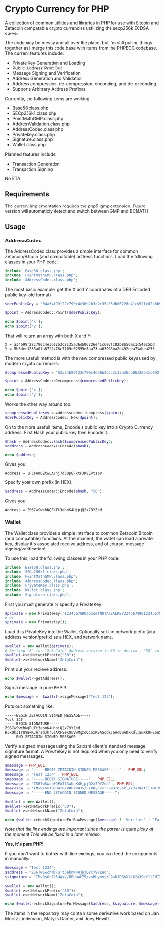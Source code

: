 # Crypto Currency for PHP

A collection of common utilities and libraries in PHP for use with Bitcoin and Zetacoin compatable crypto currencies ustilizing the secp256k ECDSA curve.

The code may be messy and all over the place, but I'm still pulling things together as I merge this code base with items from the PHPECC codebase.  The current features include:

- Private Key Generation and Loading
- Public Address Print Out
- Message Signing and Verification
- Address Generation and Validation
- Address compression, de-compression, enconding, and de-enconding.
- Supports Arbitrary Address Prefixes
 
Currently, the following items are working

- Base58.class.php
- SECp256k1.class.php
- PointMathGMP.class.php
- AddressValidation.class.php
- AddressCodec.class.php
- PrivateKey.class.php
- Signature.class.php
- Wallet.class.php

Planned features include:

- Transaction Generation
- Transaction Signing

No ETA.

## Requirements 

The current implementation requires the php5-gmp extension.  Future version will automaticly detect and switch between GMP and BCMATH

## Usage

### AddressCodec

The AddressCodec class provides a simple interface for common Zetacoin/Bitcoin (and compatable) address functions.  Load the following classes in your PHP code:
```PHP
include 'Base58.class.php';
include 'PointMathGMP.class.php';
include 'AddressCodec.class.php';
```

The most basic example, get the X and Y coordnates of a DER Encoded public key (old format)
```PHP
$derPublicKey = '04a34b99f22c790c4e36b2b3c2c35a36db06226e41c692fc82b8b56ac1c540c5bd5b8dec5235a0fa8722476c7709c02559e3aa73aa03918ba2d492eea75abea235';

$point = AddressCodec::Point($derPublicKey);

echo $point['x'];
echo $point['y'];
```

That will return an array with both X and Y:
```
X = a34b99f22c790c4e36b2b3c2c35a36db06226e41c692fc82b8b56ac1c540c5bd
Y = 5b8dec5235a0fa8722476c7709c02559e3aa73aa03918ba2d492eea75abea235
```

The more usefull method is with the new compressed public keys used by modern crypto currencies:
```PHP
$compressedPublicKey = '03a34b99f22c790c4e36b2b3c2c35a36db06226e41c692fc82b8b56ac1c540c5bd';

$point = AddressCodec::Decompress($compressedPublicKey);

echo $point['x'];
echo $point['y'];
```

Works the other way around too:
```PHP
$compressedPublicKey = AddressCodec::Compress($point);
$derPublicKey = AddressCodec::Hex($point);
```

On to the more usefull items, Encode a public key into a Crypto Currency address.  First Hash your public key then Encode it.
```PHP
$hash = AddressCodec::Hash($compressedPublicKey);
$address = AddressCodec::Encode($hash);

echo $address;
```

Gives you:
```
Address = 1F3sAm6ZtwLAUnj7d38pGFxtP3RVEvtsbV
```

Specify your own prefix (in HEX):
```PHP
$address = AddressCodec::Encode($hash, "50");
```

Gives you:
```
Address = ZS67wSwchNQFuTt3abnK4HjpjQ2x79YZed
```

### Wallet

The Wallet class provides a simple interface to common Zetacoin/Bitcoin (and compatable) functions.  At the moment, the wallet can load a private key, display it's associated receive address, and of course, message signing/verification!

To use this, load the following classes in your PHP code:
```PHP
include 'Base58.class.php';
include 'SECp256k1.class.php';
include 'PointMathGMP.class.php';
include 'AddressCodec.class.php';
include 'PrivateKey.class.php';
include 'Wallet.class.php';
include 'Signature.class.php';
```

First you must generate or specify a PrivateKey:
```PHP
$private = new PrivateKey('1234567890abcdefNOTAREALKEY23456789012345678789');
# Or
$private = new PrivateKey();
```

Load this PrivateKey into the Wallet. Optionally set the network prefix (aka address version/prefix) as a HEX, and network name.
```PHP
$wallet = new Wallet($private);
# Setting "Z" for "ZetaCoin" Address version is 80 in decimal. '50' in HEX.
$wallet->setNetworkPrefix("50");
$wallet->setNetworkName("ZetaCoin");
```

Print out your recieve address:
```PHP
echo $wallet->getAddress();
```

Sign a message in pure PHP!!!
```PHP
echo $message =  $wallet->signMessage("Test 123");
```

Puts out something like:
```
-----BEGIN ZETACOIN SIGNED MESSAGE-----
Test 123
-----BEGIN SIGNATURE-----
ZS67wSwchNQFuTt3abnK4HjpjQ2x79YZed
H3xQk3IrU9N+KJhrsdJkr5SAXFSeKOuVwMgzoQCSxKSASqdPJaAc0uADkKdlsawXk0FEbn5omQWPdyK1fmCcxGM=
-----END ZETACOIN SIGNED MESSAGE-----
```

Verify a signed message using the Satoshi client's standard message signature format. 
A PrivateKey is not required when you only need to verify signed messsages.
```PHP
$message = PHP_EOL;
$message .= "-----BEGIN ZETACOIN SIGNED MESSAGE-----" . PHP_EOL;
$message .= "Test 1234" . PHP_EOL;
$message .= "-----BEGIN SIGNATURE-----" . PHP_EOL;
$message .= "ZS67wSwchNQFuTt3abnK4HjpjQ2x79YZed" . PHP_EOL;
$message .= "IMv9sGn1Q3UWxV/BBUaWH75/vsRHynvsrJ2wDIO36Xl/k2a39ef1lJNIZ0VySt1Pw6ni3aiQVYQ+wG7OObIRUP0=" . PHP_EOL;
$message .= "-----END ZETACOIN SIGNED MESSAGE-----";

$wallet = new Wallet();
$wallet->setNetworkPrefix("50");
$wallet->setNetworkName("ZetaCoin");

echo $wallet->checkSignatureForRawMessage($message) ? 'Verifies' : 'Fails';
```
_Note that the line endings are important since the parser is quite picky at the moment  This will be fixed in a later release._

**Yes, it's pure PHP!**

If you don't want to bother with line endings, you can feed the components in manually:
```PHP
$message = "Test 1234";
$address = "ZS67wSwchNQFuTt3abnK4HjpjQ2x79YZed";
$signature = "IMv9sGn1Q3UWxV/BBUaWH75/vsRHynvsrJ2wDIO36Xl/k2a39ef1lJNIZ0VySt1Pw6ni3aiQVYQ+wG7OObIRUP0=";

$wallet = new Wallet();
$wallet->setNetworkPrefix("50");
$wallet->setNetworkName("ZetaCoin");

echo $wallet->checkSignatureForMessage($address, $signature, $message) ? 'Verifies' : 'Fails';
```

The items in the repository may contain some derivative work based on Jan Moritz Lindemann, Matyas Danter, and Joey Hewitt
